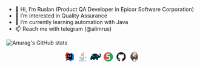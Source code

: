 - 👋 Hi, I’m Ruslan (Product QA Developer in Epicor Software Corporation)
- 👀 I’m interested in Quality Assurance  
- 🌱 I’m currently learning automation with Java
- 📫 Reach me with telegram (@alimrus)

![Anurag's GitHub stats](https://github-readme-stats.vercel.app/api?username=RusAli&show_icons=true&theme=radical)

<p align="center">
<img width="6%" title="IntelliJ IDEA" src="images/logo/Intelij_IDEA.svg">
<img width="6%" title="Java" src="images/logo/Java.svg">
<img width="6%" title="Gradle" src="images/logo/Gradle.svg">
<img width="6%" title="JUnit5" src="images/logo/JUnit5.svg">
<img width="6%" title="GitHub" src="images/logo/GitHub.svg">
<img width="6%" title="Jenkins" src="images/logo/Jenkins.svg">
</p>

<!---
RusAli/RusAli is a ✨ special ✨ repository because its `README.md` (this file) appears on your GitHub profile.
You can click the Preview link to take a look at your changes.
--->
